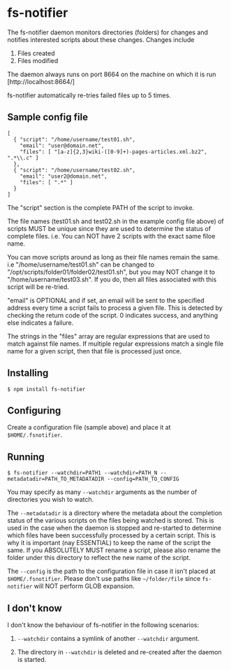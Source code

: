 # fs-notifier

The fs-notifier daemon monitors directories (folders) for changes and
notifies interested scripts about these changes. Changes include

1. Files created
2. Files modified

The daemon always runs on port 8664 on the machine on which it is
run [http://localhost:8664/]

fs-notifier automatically re-tries failed files up to 5 times.

## Sample config file

```
[
  { "script": "/home/username/test01.sh",
    "email": "user@domain.net",
    "files": [ "[a-z]{2,3}wiki-([0-9]+)-pages-articles.xml.bz2", ".*\\.c" ]
  },
  { "script": "/home/username/test02.sh",
    "email": "user2@domain.net",
    "files": [ ".*" ]
  }
]
```

The "script" section is the complete PATH of the script to invoke.

The file names (test01.sh and test02.sh in the example config file
above) of scripts MUST be unique since they are used to determine the
status of complete files. i.e. You can NOT have 2 scripts with the
exact same filoe name.

You can move scripts around as long as their file names remain the
same. i.e "/home/username/test01.sh" can be changed to
"/opt/scripts/folder01/folder02/test01.sh", but you may NOT change it
to "/home/username/test03.sh". If you do, then all files associated
with this script will be re-tried.

"email" is OPTIONAL and if set, an email will be sent to the specified
address every time a script fails to process a given file. This is
detected by checking the return code of the script. 0 indicates
success, and anything else indicates a failure.

The strings in the "files" array are regular expressions that are used
to match against file names. If multiple regular expressions match a
single file name for a given script, then that file is processed just
once.

## Installing

```$ npm install fs-notifier```

## Configuring

Create a configuration file (sample above) and place it at ```$HOME/.fsnotifier```.


## Running

```
$ fs-notifier --watchdir=PATH1 --watchdir=PATH_N --metadatadir=PATH_TO_METADATADIR --config=PATH_TO_CONFIG
```

You may specify as many ```--watchdir``` arguments as the number of
directories you wish to watch.

The ```--metadatadir``` is a directory where the metadata about the
completion status of the various scripts on the files being watched is
stored. This is used in the case when the daemon is stopped and
re-started to determine which files have been successfully processed
by a certain script. This is why it is important (nay ESSENTIAL) to
keep the name of the script the same. If you ABSOLUTELY MUST rename a
script, please also rename the folder under this directory to reflect
the new name of the script.

The ```--config``` is the path to the configuration file in case it
isn't placed at ```$HOME/.fsnotifier```. Please don't use paths like
```~/folder/file``` since ```fs-notifier``` will NOT perform GLOB
expansion.


## I don't know

I don't know the behaviour of fs-notifier in the following scenarios:

1. ```--watchdir``` contains a symlink of another ```--watchdir```
argument.

2. The directory in ```--watchdir``` is deleted and re-created after
the daemon is started.

